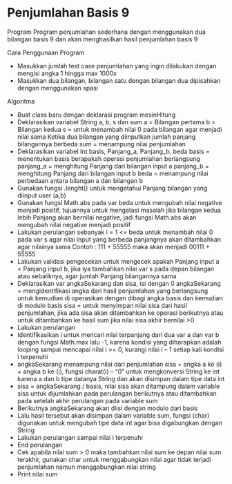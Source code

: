 # Penjumlahan Basis 9

Program
Program penjumlahan sederhana dengan menggunakan dua bilangan basis 9 dan akan menghasilkan hasil penjumlahan basis 9

Cara Penggunaan Program
-	Masukkan jumlah test case penjumlahan yang ingin dilakukan dengan mengisi angka 1 hingga max 1000x
-	Masukkan dua bilangan, bilangan satu dengan bilangan dua dipisahkan dengan menggunakan spasi

Algoritma
-	Buat class baru dengan deklarasi program mesinHitung
-	Deklarasikan variabel String a, b, s dan sum
a = Bilangan pertama
b = Bilangan kedua
s = untuk menambah nilai 0 pada bilangan agar menjadi nilai sama Ketika dua bilangan yang diinputkan jumlah panjang bilangannya berbeda
sum = menampung nilai penjumlahan
-	Deklarasikan variabel Int basis, Panjang_a, Panjang_b, beda
basis = menentukan basis berapakah operasi penjumlahan berlangsung
panjang_a = menghitung Panjang dari bilangan input a
panjang_b = menghitung Panjang dari bilangan input b
beda = menampung nilai perbedaan antara bilangan a dan bilangan b
-	Gunakan fungsi .lenght() untuk mengetahui Panjang bilangan yang diinput user (a,b)
-	Gunakan fungsi Math.abs pada var beda untuk mengubah nilai negative menjadi positif, tujuannya untuk mengatasi masalah jika bilangan kedua lebih Panjang akan bernilai negative, jadi fungsi Math.abs akan mengubah nilai negative menjadi positif
-	Lakukan perulangan sebanyak i = 1 <= beda untuk menambah nilai 0 pada var s agar nilai input yang berbeda panjangnya akan ditambahkan agar nilainya sama
Contoh :
111 + 55555 maka akan menjadi 00111 + 55555
-	Lakukan validasi pengecekan untuk mengecek apakah Panjang input a < Panjang input b, jika iya tambahkan nilai var s pada depan bilangan atau sebaliknya, agar jumlah Panjang bilangannya sama
-	Deklarasikan var angkaSekarang dan sisa, isi dengan 0
angkaSekarang = mengidentifikasi angka dari hasil penjumlahan yang berlangsung untuk kemudian di operasikan dengan dibagi angka basis dan kemudian di modulo basis
sisa = untuk menyimpan nilai sisa dari hasil penjumlahan, jika ada sisa akan ditambahkan ke operasi berikutnya atau untuk ditambahkan ke hasil sum jika nilai sisa akhir bernilai >0
-	Lakukan perulangan
-	Identifikasikan i untuk mencari nilai terpanjang dari dua var a dan var b dengan fungsi Math.max lalu -1, karena kondisi yang diharapkan adalah looping sampai mencapai nilai i >= 0, kurangi nilai i – 1 setiap kali kondisi i terpenuhi
-	angkaSekarang menampung nilai dari penjumlahan sisa + angka a ke (i) + angka b ke (i), fungsi charat(i) – “0” untuk mengkonversi String ke int karena a dan b tipe datanya String dan akan disimpan dalam tipe data int
-	sisa = angkaSekarang / basis, nilai sisa akan ditampung dalam variable sisa untuk dijumlahkan pada perulangan berikutnya atau ditambahkan pada setelah akhir perulangan pada variable sum
-	Berikutnya angkaSekarang akan diisi dengan modulo dari basis
-	Lalu hasil tersebut akan disimpan dalam variable sum, fungsi (char) digunakan untuk mengubah tipe data int agar bisa digabungkan dengan String
-	Lakukan perulangan sampai nilai i terpenuhi
-	End perulangan
-	Cek apabila nilai sum > 0 maka tambahkan nilai sum ke depan nilai sum terakhir, gunakan char untuk menggabungkan nilai agar tidak terjadi penjumlahan namun menggabungkan nilai string 
-	Print nilai sum
